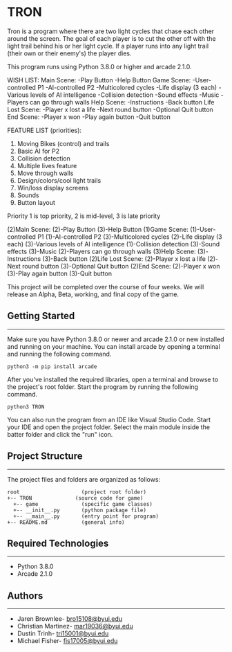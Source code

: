 # TRON
Tron is a program where there are two light cycles that chase
each other around the screen. The goal of each player is to cut
the other off with the light trail behind his or her light cycle.
If a player runs into any light trail (their own or their enemy's)
the player dies.

This program runs using Python 3.8.0 or higher and arcade 2.1.0.

WISH LIST:
  Main Scene:
    -Play Button
    -Help Button
  Game Scene:
    -User-controlled P1
    -AI-controlled P2
    -Multicolored cycles
    -Life display (3 each)
    -Various levels of AI intelligence
    -Collision detection
    -Sound effects
    -Music
    -Players can go through walls
  Help Scene:
    -Instructions
    -Back button
  Life Lost Scene:
    -Player x lost a life
    -Next round button
    -Optional Quit button
  End Scene:
    -Player x won
    -Play again button
    -Quit button



FEATURE LIST (priorities):
  1. Moving Bikes (control) and trails
  2. Basic AI for P2
  3. Collision detection
  4. Multiple lives feature
  5. Move through walls
  6. Design/colors/cool light trails
  7. Win/loss display screens
  8. Sounds
  9. Button layout

  Priority 1 is top priority, 2 is mid-level, 3 is late priority

  (2)Main Scene:
    (2)-Play Button
    (3)-Help Button
  (1)Game Scene:
    (1)-User-controlled P1
    (1)-AI-controlled P2
    (3)-Multicolored cycles
    (2)-Life display (3 each)
    (3)-Various levels of AI intelligence
    (1)-Collision detection
    (3)-Sound effects
    (3)-Music
    (2)-Players can go through walls
  (3)Help Scene:
    (3)-Instructions
    (3)-Back button
  (2)Life Lost Scene:
    (2)-Player x lost a life
    (2)-Next round button
    (3)-Optional Quit button
  (2)End Scene:
    (2)-Player x won
    (3)-Play again button
    (3)-Quit button


This project will be completed over the course of four weeks.
We will release an Alpha, Beta, working, and final copy of the game.

## Getting Started
---
Make sure you have Python 3.8.0 or newer and arcade 2.1.0 or new installed 
and running on your machine. You can install arcade by opening a terminal 
and running the following command.
```
python3 -m pip install arcade
```
After you've installed the required libraries, open a terminal and browse to the 
project's root folder. Start the program by running the following command.
```
python3 TRON 
```
You can also run the program from an IDE like Visual Studio Code. Start your IDE 
and open the project folder. Select the main module inside the batter folder and 
click the "run" icon.

## Project Structure
---
The project files and folders are organized as follows:
```
root                    (project root folder)
+-- TRON              (source code for game)
  +-- game              (specific game classes)
  +-- __init__.py       (python package file)
  +-- __main__.py       (entry point for program)
+-- README.md           (general info)
```

## Required Technologies
---
* Python 3.8.0
* Arcade 2.1.0

## Authors
---
* Jaren Brownlee- bro15108@byui.edu
* Christian Martinez- mar19036@byui.edu
* Dustin Trinh- tri15001@byui.edu
* Michael Fisher- fis17005@byui.edu